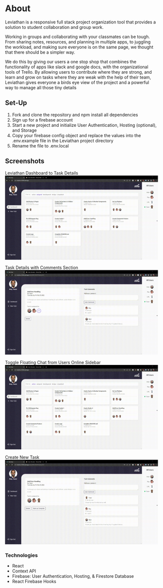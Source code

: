 # About

Leviathan is a responsive full stack project organization tool that provides a solution to student collaboration and group work.

Working in groups and collaborating with your classmates can be tough. From sharing notes, resources, and planning in multiple apps, to juggling the workload, and making sure everyone is on the same page, we thought that there should be a simpler way.

We do this by giving our users a one stop shop that combines the functionality of apps like slack and google docs, with the organizational tools of Trello. By allowing users to contribute where they are strong, and learn and grow on tasks where they are weak with the help of their team, Leviathan gives everyone a birds eye view of the project and a powerful way to manage all those tiny details

## Set-Up

1. Fork and clone the repository and npm install all dependencies 
2. Sign up for a firebase account
3. Start a new project and initialize User Authentication, Hosting (optional), and Storage 
4. Copy your firebase config object and replace the values into the .env.example file in the Leviathan project directory
5. Rename the file to .env.local

## Screenshots

Leviathan Dashboard to Task Details
![AddLeviathan Dashboard to Task Details](https://github.com/ray-flores/leviathan/blob/master/public/mark-complete.gif?raw=true)

Task Details with Comments Section
![Task Details with Comments Section](https://github.com/ray-flores/leviathan/blob/master/public/comment-assign.gif?raw=true)

Toggle Floating Chat from Users Online Sidebar
![Toggle Floating Chat from Users Online Sidebar](https://github.com/ray-flores/leviathan/blob/master/public/chat.gif?raw=true)

Create New Task
![Create New Task](https://github.com/ray-flores/leviathan/blob/master/public/create.gif?raw=true)

### Technologies

- React
- Context API
- Firebase: User Authentication, Hosting, & Firestore Database
- React Firebase Hooks

